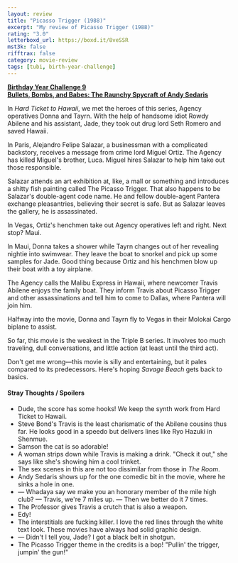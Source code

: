 ```yaml
---
layout: review
title: "Picasso Trigger (1988)"
excerpt: "My review of Picasso Trigger (1988)"
rating: "3.0"
letterboxd_url: https://boxd.it/8veSSR
mst3k: false
rifftrax: false
category: movie-review
tags: [tubi, birth-year-challenge]
---
```


<b><a href="https://boxd.it/sWI7Y" target="_blank" rel="noopener">Birthday Year Challenge 9</a></b><br>
<b><a href="https://boxd.it/xqceO" target="_blank" rel="noopener">Bullets, Bombs, and Babes: The Raunchy Spycraft of Andy Sedaris</a></b>

In <i>Hard Ticket to Hawaii</i>, we met the heroes of this series, Agency operatives Donna and Tayrn. With the help of handsome idiot Rowdy Abilene and his assistant, Jade, they took out drug lord Seth Romero and saved Hawaii.

In Paris, Alejandro Felipe Salazar, a businessman with a complicated backstory, receives a message from crime lord Miguel Ortiz. The Agency has killed Miguel's brother, Luca. Miguel hires Salazar to help him take out those responsible.

Salazar attends an art exhibition at, like, a mall or something and introduces a shitty fish painting called The Picasso Trigger. That also happens to be Salazar's double-agent code name. He and fellow double-agent Pantera exchange pleasantries, believing their secret is safe. But as Salazar leaves the gallery, he is assassinated.

In Vegas, Ortiz's henchmen take out Agency operatives left and right. Next stop? Maui.

In Maui, Donna takes a shower while Tayrn changes out of her revealing nightie into swimwear. They leave the boat to snorkel and pick up some samples for Jade. Good thing because Ortiz and his henchmen blow up their boat with a toy airplane.

The Agency calls the Malibu Express in Hawaii, where newcomer Travis Abilene enjoys the family boat. They inform Travis about Picasso Trigger and other assassinations and tell him to come to Dallas, where Pantera will join him.

Halfway into the movie, Donna and Tayrn fly to Vegas in their Molokai Cargo biplane to assist.

So far, this movie is the weakest in the Triple B series. It involves too much traveling, dull conversations, and little action (at least until the third act).

Don't get me wrong—this movie is silly and entertaining, but it pales compared to its predecessors. Here's hoping <i>Savage Beach</i> gets back to basics.

#### Stray Thoughts / Spoilers

- Dude, the score has some hooks! We keep the synth work from Hard Ticket to Hawaii.
- Steve Bond's Travis is the least charismatic of the Abilene cousins thus far. He looks good in a speedo but delivers lines like Ryo Hazuki in Shenmue.
- Samson the cat is so adorable!
- A woman strips down while Travis is making a drink. "Check it out," she says like she's showing him a cool trinket.
- The sex scenes in this are not too dissimilar from those in <i>The Room</i>.
- Andy Sedaris shows up for the one comedic bit in the movie, where he sinks a hole in one.
- — Whadaya say we make you an honorary member of the mile high club? — Travis, we're 7 miles up. — Then we better do it 7 times.
- The Professor gives Travis a crutch that is also a weapon.
- Edy!
- The interstitials are fucking killer. I love the red lines through the white text look. These movies have always had solid graphic design.
- — Didn't I tell you, Jade? I got a black belt in shotgun.
- The Picasso Trigger theme in the credits is a bop! "Pullin' the trigger, jumpin' the gun!"
